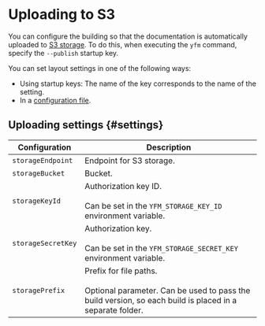 # Uploading to S3

You can configure the building so that the documentation is automatically uploaded to [S3 storage](https://cloud.yandex.ru/services/storage). To do this, when executing the `yfm` command, specify the `--publish` startup key.

You can set layout settings in one of the following ways:

* Using startup keys: The name of the key corresponds to the name of the setting.
* In a [configuration file](../../project/config.md).

## Uploading settings {#settings}

| Configuration | Description |
| --- | --- |
| `storageEndpoint` | Endpoint for S3 storage. |
| `storageBucket` | Bucket. |
| `storageKeyId` | Authorization key ID.</br></br>Can be set in the `YFM_STORAGE_KEY_ID` environment variable. |
| `storageSecretKey` | Authorization key.</br></br>Can be set in the `YFM_STORAGE_SECRET_KEY` environment variable. |
| `storagePrefix` | Prefix for file paths.</br></br>Optional parameter. Can be used to pass the build version, so each build is placed in a separate folder. |

